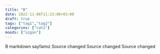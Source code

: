 ```yaml
---
title: "B"
date: 2022-11-06T11:23:08+03:00
draft: true
tags: ["tag1","tag2"]
categories: ["cat2"]
moods: ["üzgün"]
---
```


B markdown sayfamız
Source changed
Source changed
Source changed
